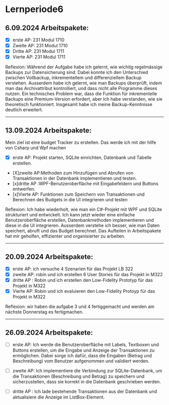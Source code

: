 # Lernperiode6

## 6.09.2024 Arbeitspakete:
- [X] erste AP: 231 Modul 1710
- [X] Zweite AP: 231 Modul 1710
- [X] Dritte AP: 231 Modul 1711
- [X] Vierte AP: 231 Modul 1711

Reflexion: Während der Aufgabe habe ich gelernt, wie wichtig regelmässige Backups zur Datensicherung sind. Dabei konnte ich den Unterschied zwischen Vollbackup, inkrementellem und differenziellem Backup verstehen. Ausserdem habe ich gelernt, wie man Backups überprüft, indem man das Archivattribut kontrolliert, und dass nicht alle Programme dieses nutzen. Ein technisches Problem war, dass die Funktion für inkrementelle Backups eine Premium-Version erfordert, aber ich habe verstanden, wie sie theoretisch funktioniert. Insgesamt habe ich meine Backup-Kenntnisse deutlich erweitert.

---

## 13.09.2024 Arbeitspakete:
Mein ziel ist eine budget Tracker zu erstellen. Das werde ich mit der hilfe von Csharp und Wpf machen

- [X] erste AP: Projekt starten, SQLite einrichten, Datenbank und Tabelle erstellen.
- [X]zweite AP:Methoden zum Hinzufügen und Abrufen von Transaktionen in der Datenbank implementieren und testen.
- [x]dritte AP :WPF-Benutzeroberfläche mit Eingabefeldern und Buttons entwerfen.
- [x]Vierte AP: Funktionen zum Speichern von Transaktionen und Berechnen des Budgets in die UI integrieren und testen

Reflexion:  Ich habe wiederholt, wie man ein C#-Projekt mit WPF und SQLite strukturiert und entwickelt. Ich kann jetzt wieder eine einfache Benutzeroberfläche erstellen, Datenbankmethoden implementieren und diese in die UI integrieren. Ausserdem verstehe ich besser, wie man Daten speichert, abruft und das Budget berechnet. Das Aufteilen in Arbeitspakete hat mir geholfen, effizienter und organisierter zu arbeiten.

---

## 20.09.2024 Arbeitspakete:

- [x] erste AP: ich versuche 4 Szenarien für das Projekt LB 322
- [x] zweite AP: robin und ich erstellen 6 User Stories für das Projekt in M322
- [x]  dritte AP : Robin und ich erstellen den Low-Fidelity Prototyp für das Projekt in M322
- [x] Vierte AP: Robin und ich evaluieren den Low-Fidelity Protoyp für das Projekt in M322

Reflexion: wir haben die aufgabe 3 und 4 fertiggemacht und werden am nächste Donnerstag es fertigmachen.

---

## 26.09.2024 Arbeitspakete:

- [ ] erste AP: Ich werde die Benutzeroberfläche mit Labels, Textboxen und Buttons erstellen, um die Eingabe und Anzeige der Transaktionen zu ermöglichen. Dabei sorge ich dafür, dass die Eingaben (Betrag und Beschreibung) vom Benutzer aufgenommen und validiert werden.
- [ ] zweite AP:  Ich implementiere die Verbindung zur SQLite-Datenbank, um die Transaktionen (Beschreibung und Betrag) zu speichern und sicherzustellen, dass sie korrekt in die Datenbank geschrieben werden.
- [ ]  dritte AP : Ich lade bestehende Transaktionen aus der Datenbank und aktualisiere die Anzeige im ListBox-Element.









